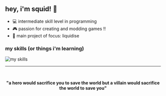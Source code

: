 ## hey, i'm squid! 👋
- 💻 intermediate skill level in programming
- 🎮 passion for creating and modding games !!
- 🤖 main project of focus: liquidise

### my skills (or things i'm learning)
![my skills](https://skillicons.dev/icons?i=java,nodejs,python,cs&theme=dark)
<hr>

<div align="center">
  <br>
  <p><strong>"a hero would sacrifice you to save the world but a villain would sacrifice the world to save you"</strong></p>
</div>